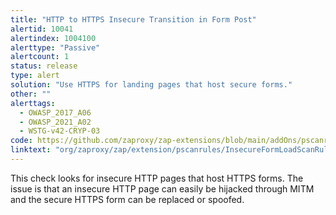 ```yaml
---
title: "HTTP to HTTPS Insecure Transition in Form Post"
alertid: 10041
alertindex: 1004100
alerttype: "Passive"
alertcount: 1
status: release
type: alert
solution: "Use HTTPS for landing pages that host secure forms."
other: ""
alerttags: 
  - OWASP_2017_A06
  - OWASP_2021_A02
  - WSTG-v42-CRYP-03
code: https://github.com/zaproxy/zap-extensions/blob/main/addOns/pscanrules/src/main/java/org/zaproxy/zap/extension/pscanrules/InsecureFormLoadScanRule.java
linktext: "org/zaproxy/zap/extension/pscanrules/InsecureFormLoadScanRule.java"
---
```

This check looks for insecure HTTP pages that host HTTPS forms. The issue is that an insecure HTTP page can easily be hijacked through MITM and the secure HTTPS form can be replaced or spoofed.

